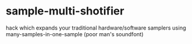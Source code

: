 sample-multi-shotifier
======================

hack which expands your traditional hardware/software samplers using many-samples-in-one-sample (poor man's soundfont)
